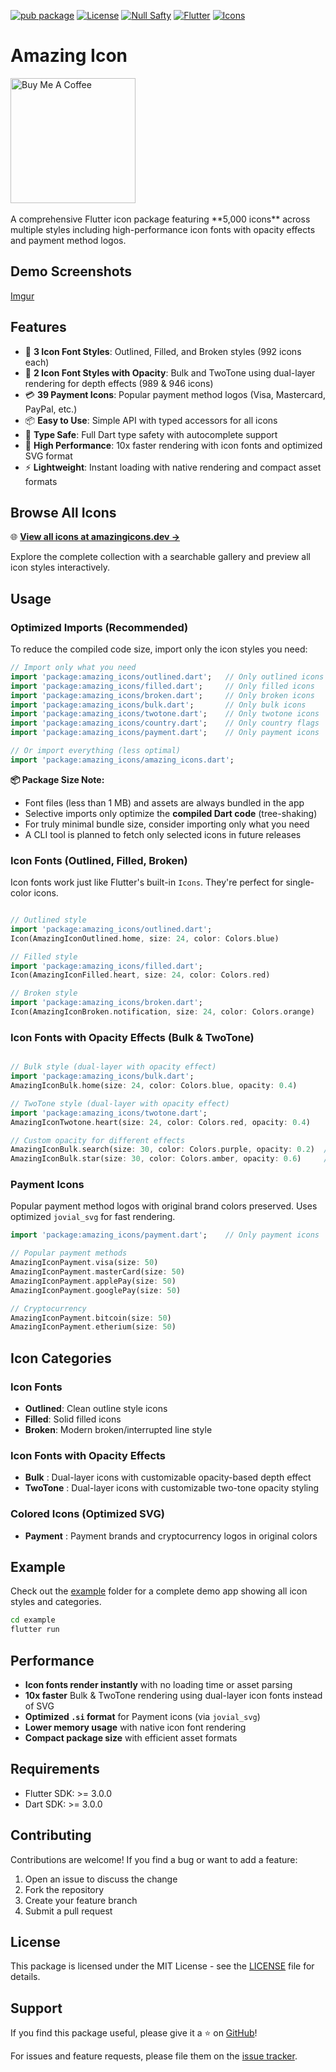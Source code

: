 [![pub package](https://img.shields.io/pub/v/amazing_icons.svg)](https://pub.dev/packages/amazing_icons)
[![License](https://img.shields.io/badge/license-MIT-blue.svg)](LICENSE)
[![Null Safty](https://img.shields.io/badge/null_safty-true-true)](https://dart.dev/null-safety)
[![Flutter](https://img.shields.io/badge/flutter-3.0.0%2B-blue.svg)](https://flutter.dev)
[![Icons](https://img.shields.io/badge/Icons-5000-purple.svg)](https://pub.dev/packages/amazing_icons)

# Amazing Icon
<a href="https://www.buymeacoffee.com/o.nicks" target="_blank">
  <img src="https://cdn.buymeacoffee.com/buttons/v2/default-yellow.png" alt="Buy Me A Coffee" width="200" />
</a>
<br>
<br>
A comprehensive Flutter icon package featuring **5,000 icons** across multiple styles including high-performance icon fonts with opacity effects and payment method logos.


## Demo Screenshots

[Imgur](https://imgur.com/K3vfro2)

## Features

- 🎨 **3 Icon Font Styles**: Outlined, Filled, and Broken styles (992 icons each)
- 🔄 **2 Icon Font Styles with Opacity**: Bulk and TwoTone using dual-layer rendering for depth effects (989 & 946 icons)
- 💳 **39 Payment Icons**: Popular payment method logos (Visa, Mastercard, PayPal, etc.)
- 📦 **Easy to Use**: Simple API with typed accessors for all icons
- 🎯 **Type Safe**: Full Dart type safety with autocomplete support
- 🚀 **High Performance**: 10x faster rendering with icon fonts and optimized SVG format
- ⚡ **Lightweight**: Instant loading with native rendering and compact asset formats

## Browse All Icons

🌐 **[View all icons at amazingicons.dev →](https://www.amazingicons.dev)**

Explore the complete collection with a searchable gallery and preview all icon styles interactively.

## Usage

### Optimized Imports (Recommended)

To reduce the compiled code size, import only the icon styles you need:

```dart
// Import only what you need
import 'package:amazing_icons/outlined.dart';   // Only outlined icons
import 'package:amazing_icons/filled.dart';     // Only filled icons
import 'package:amazing_icons/broken.dart';     // Only broken icons
import 'package:amazing_icons/bulk.dart';       // Only bulk icons
import 'package:amazing_icons/twotone.dart';    // Only twotone icons
import 'package:amazing_icons/country.dart';    // Only country flags
import 'package:amazing_icons/payment.dart';    // Only payment icons

// Or import everything (less optimal)
import 'package:amazing_icons/amazing_icons.dart';
```

**📦 Package Size Note:**
- Font files (less than 1 MB) and assets are always bundled in the app
- Selective imports only optimize the **compiled Dart code** (tree-shaking)
- For truly minimal bundle size, consider importing only what you need
- A CLI tool is planned to fetch only selected icons in future releases

### Icon Fonts (Outlined, Filled, Broken)

Icon fonts work just like Flutter's built-in `Icons`. They're perfect for single-color icons.

```dart

// Outlined style
import 'package:amazing_icons/outlined.dart';
Icon(AmazingIconOutlined.home, size: 24, color: Colors.blue)

// Filled style
import 'package:amazing_icons/filled.dart';
Icon(AmazingIconFilled.heart, size: 24, color: Colors.red)

// Broken style
import 'package:amazing_icons/broken.dart';
Icon(AmazingIconBroken.notification, size: 24, color: Colors.orange)

```

### Icon Fonts with Opacity Effects (Bulk & TwoTone)

```dart

// Bulk style (dual-layer with opacity effect)
import 'package:amazing_icons/bulk.dart';
AmazingIconBulk.home(size: 24, color: Colors.blue, opacity: 0.4)

// TwoTone style (dual-layer with opacity effect)
import 'package:amazing_icons/twotone.dart';
AmazingIconTwotone.heart(size: 24, color: Colors.red, opacity: 0.4)

// Custom opacity for different effects
AmazingIconBulk.search(size: 30, color: Colors.purple, opacity: 0.2)  // Subtle effect
AmazingIconBulk.star(size: 30, color: Colors.amber, opacity: 0.6)     // Stronger effect

```

### Payment Icons

Popular payment method logos with original brand colors preserved. Uses optimized `jovial_svg` for fast rendering.

```dart
import 'package:amazing_icons/payment.dart';    // Only payment icons

// Popular payment methods
AmazingIconPayment.visa(size: 50)
AmazingIconPayment.masterCard(size: 50)
AmazingIconPayment.applePay(size: 50)
AmazingIconPayment.googlePay(size: 50)

// Cryptocurrency
AmazingIconPayment.bitcoin(size: 50)
AmazingIconPayment.etherium(size: 50)

```

## Icon Categories

### Icon Fonts 
- **Outlined**: Clean outline style icons
- **Filled**: Solid filled icons
- **Broken**: Modern broken/interrupted line style

### Icon Fonts with Opacity Effects
- **Bulk** : Dual-layer icons with customizable opacity-based depth effect
- **TwoTone** : Dual-layer icons with customizable two-tone opacity styling

### Colored Icons (Optimized SVG)
- **Payment** : Payment brands and cryptocurrency logos in original colors


## Example

Check out the [example](example/) folder for a complete demo app showing all icon styles and categories.

```bash
cd example
flutter run
```


## Performance

- **Icon fonts render instantly** with no loading time or asset parsing
- **10x faster** Bulk & TwoTone rendering using dual-layer icon fonts instead of SVG
- **Optimized `.si` format** for Payment icons (via `jovial_svg`)
- **Lower memory usage** with native icon font rendering
- **Compact package size** with efficient asset formats

## Requirements

- Flutter SDK: >= 3.0.0
- Dart SDK: >= 3.0.0

## Contributing

Contributions are welcome! If you find a bug or want to add a feature:

1. Open an issue to discuss the change
2. Fork the repository
3. Create your feature branch
4. Submit a pull request

## License

This package is licensed under the MIT License - see the [LICENSE](LICENSE) file for details.

## Support

If you find this package useful, please give it a ⭐ on [GitHub](https://github.com/O-Nicks/amazing_icons)!

For issues and feature requests, please file them on the [issue tracker](https://github.com/O-Nicks/amazing_icons/issues).
